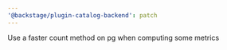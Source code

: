 ```yaml
---
'@backstage/plugin-catalog-backend': patch
---
```


Use a faster count method on pg when computing some metrics
